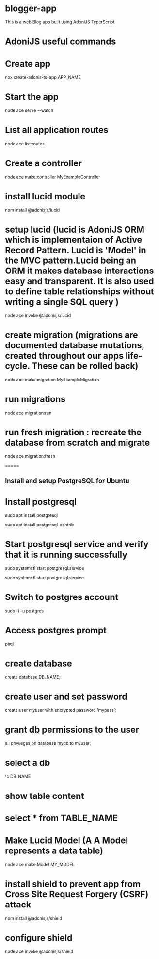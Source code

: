 # blogger-app
This is a web Blog app built using AdoniJS TyperScript

# AdoniJS useful commands

# Create app
 npx create-adonis-ts-app APP_NAME
 
# Start the app
 node ace serve --watch
 
# List all application routes
 node ace list:routes
 
# Create a controller
 node ace make:controller MyExampleController

# install lucid module
 npm install @adonisjs/lucid

# setup lucid (lucid is AdoniJS ORM which is implementaion of Active Record Pattern. Lucid is 'Model' in the MVC pattern.Lucid being an ORM it makes database interactions easy and transparent. It is also used to define table relationships without writing a single SQL query )
 node ace invoke @adonisjs/lucid

# create migration (migrations are documented database mutations, created throughout our apps life-cycle. These can be rolled back)
 node ace make:migration MyExampleMigration

# run migrations
 node ace migration:run
 
# run fresh migration : recreate the database from scratch and migrate
 node ace migration:fresh

=====
## Install and setup PostgreSQL for Ubuntu

# Install postgresql
 sudo apt install postgresql

 sudo apt install postgresql-contrib
  
# Start postgresql service and verify that it is running successfully
 sudo systemctl start postgresql.service

 sudo systemctl start postgresql.service

# Switch to postgres account
 sudo -i -u postgres

# Access postgres prompt
 psql

# create database
 create database DB_NAME;

# create user and set password
 create user myuser with encrypted password 'mypass';

# grant db permissions to the user
  all privileges on database mydb to myuser;

# select a db
 \c DB_NAME

# show table content
 select * from TABLE_NAME
=====

# Make Lucid Model (A A Model represents a data table)
 node ace make:Model MY_MODEL


# install shield to prevent app from Cross Site Request Forgery (CSRF) attack 
 npm install @adonisjs/shield

# configure shield
 node ace invoke @adonisjs/shield